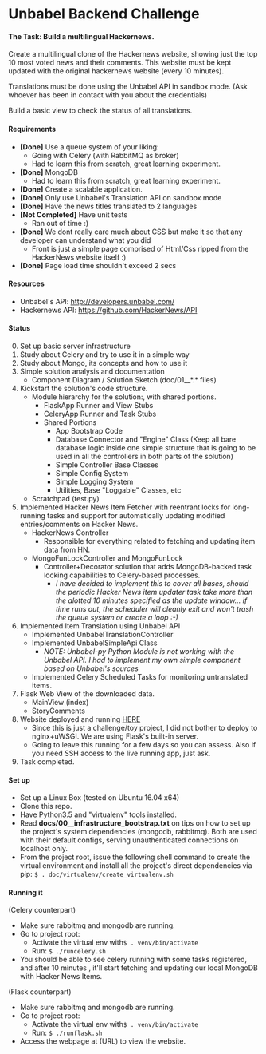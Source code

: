 # Unbabel Backend Challenge

#### The Task: Build a multilingual Hackernews.

Create a multilingual clone of the Hackernews website, showing just the top 10 most voted news and their comments. 
This website must be kept updated with the original hackernews website (every 10 minutes).

Translations must be done using the Unbabel API in sandbox mode. (Ask whoever has been in contact with you about the credentials)

Build a basic view to check the status of all translations.


#### Requirements 
* **[Done]** Use a queue system of your liking: 
    * Going with Celery (with RabbitMQ as broker)
    * Had to learn this from scratch, great learning experiment.
* **[Done]** MongoDB
    * Had to learn this from scratch, great learning experiment.
* **[Done]** Create a scalable application. 
* **[Done]** Only use Unbabel's Translation API on sandbox mode
* **[Done]** Have the news titles translated to 2 languages
* **[Not Completed]** Have unit tests
    * Ran out of time :)
* **[Done]** We dont really care much about CSS but make it so that any developer can understand what you did
    * Front is just a simple page comprised of Html/Css ripped from the HackerNews website itself :)
* **[Done]** Page load time shouldn't exceed 2 secs

#### Resources
* Unbabel's API: http://developers.unbabel.com/
* Hackernews API: https://github.com/HackerNews/API

#### Status

0. Set up basic server infrastructure
1. Study about Celery and try to use it in a simple way
2. Study about Mongo, its concepts and how to use it
3. Simple solution analysis and documentation
    * Component Diagram / Solution Sketch (doc/01__\*.\* files)
4. Kickstart the solution's code structure.
    * Module hierarchy for the solution:, with shared portions.
        * FlaskApp Runner and View Stubs
        * CeleryApp Runner and Task Stubs
        * Shared Portions
            * App Bootstrap Code
            * Database Connector and "Engine" Class (Keep all bare database logic inside one simple structure that is going to be used in all the controllers in both parts of the solution)
            * Simple Controller Base Classes
            * Simple Config System
            * Simple Logging System
            * Utilities, Base "Loggable" Classes, etc
    * Scratchpad (test.py)
5. Implemented Hacker News Item Fetcher with reentrant locks for long-running tasks and support for automatically updating modified entries/comments on Hacker News.
    * HackerNews Controller
        * Responsible for everything related to fetching and updating item data from HN.
    * MongoFunLockController and MongoFunLock
        * Controller+Decorator solution that adds MongoDB-backed task locking capabilities to Celery-based processes. 
            * *I have decided to implement this to cover all bases, should the periodic Hacker News item updater task take more than the alotted 10 minutes specified as the update window... if time runs out, the scheduler will cleanly exit and won't trash the queue system or create a loop :-)*
6. Implemented Item Translation using Unbabel API
    * Implemented UnbabelTranslationController
    * Implemented UnbabelSimpleApi Class
        * *NOTE: Unbabel-py Python Module is not working with the Unbabel API. I had to implement my own simple component based on Unbabel's sources*
    * Implemented Celery Scheduled Tasks for monitoring untranslated items.   
7. Flask Web View of the downloaded data.
    * MainView (index)
    * StoryComments
8. Website deployed and running [HERE](http://unbabelchallenge.angrybits.org:5000/)
    * Since this is just a challenge/toy project, I did not bother to deploy to nginx+uWSGI. We are using Flask's built-in server.
    * Going to leave this running for a few days so you can assess. Also if you need SSH access to the live running app, just ask.
9. Task completed. 

#### Set up

- Set up a Linux Box (tested on Ubuntu 16.04 x64)
- Clone this repo.
- Have Python3.5 and "virtualenv" tools installed.
- Read **docs/00__infrastructure_bootstrap.txt** on tips on how to set up the project's system dependencies (mongodb, rabbitmq). Both are used with their default configs, serving unauthenticated connections on localhost only. 
- From the project root, issue the following shell command to create the virtual environment and install all the project's direct dependencies via pip:
```$ . doc/virtualenv/create_virtualenv.sh```
    
#### Running it 

(Celery counterpart)

- Make sure rabbitmq and mongodb are running.
- Go to project root:
    * Activate the virtual env with```$ . venv/bin/activate ``` 
    * Run: ```$ ./runcelery.sh```
- You should be able to see celery running with some tasks registered, and after 10 minutes , it'll start fetching and updating our local MongoDB with Hacker News Items. 

(Flask counterpart)

- Make sure rabbitmq and mongodb are running.
- Go to project root:
    * Activate the virtual env with```$ . venv/bin/activate ``` 
    * Run: ```$ ./runflask.sh```
- Access the webpage at (URL) to view the website. 


    


